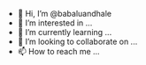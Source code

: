 - 👋 Hi, I’m @babaluandhale
- 👀 I’m interested in ...
- 🌱 I’m currently learning ...
- 💞️ I’m looking to collaborate on ...
- 📫 How to reach me ...

<!---
babaluandhale/babaluandhale is a ✨ special ✨ repository because its `README.md` (this file) appears on your GitHub profile.
You can click the Preview link to take a look at your changes.
--->
